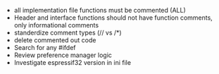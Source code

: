 * all implementation file functions must be commented (ALL)
* Header and interface functions should not have function comments, only informational comments
* standerdize comment types (// vs /*)
* delete commented out code
* Search for any #ifdef
* Review preference manager logic
* Investigate espressif32 version in ini file